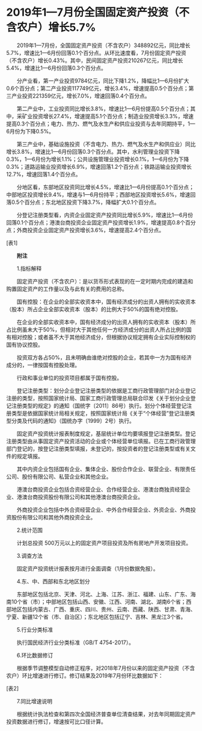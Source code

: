 # 2019年1—7月份全国固定资产投资（不含农户）增长5.7%

　　2019年1—7月份，全国固定资产投资（不含农户）348892亿元，同比增长5.7%，增速比1—6月份回落0.1个百分点。从环比速度看，7月份固定资产投资（不含农户）增长0.43%。其中，民间固定资产投资210267亿元，同比增长5.4%，增速比1—6月份回落0.3个百分点。

　　分产业看，第一产业投资9784亿元，同比下降1.2%，降幅比1—6月份扩大0.6个百分点；第二产业投资117749亿元，增长3.4%，增速提高0.5个百分点；第三产业投资221359亿元，增长7.0%，增速回落0.4个百分点。

　　第二产业中，工业投资同比增长3.8%，增速比1—6月份提高0.5个百分点；其中，采矿业投资增长27.4%，增速提高5.1个百分点；制造业投资增长3.3%，增速提高0.3个百分点；电力、热力、燃气及水生产和供应业投资与去年同期持平，1—6月份为下降0.5%。

　　第三产业中，基础设施投资（不含电力、热力、燃气及水生产和供应业）同比增长3.8%，增速比1—6月份回落0.3个百分点。其中，水利管理业投资下降0.3%，1—6月份为增长1.1%；公共设施管理业投资增长0.1%，1—6月份为下降0.3%；道路运输业投资增长6.9%，增速回落1.2个百分点；铁路运输业投资增长12.7%，增速回落1.4个百分点。

　　分地区看，东部地区投资同比增长4.5%，增速比1—6月份提高0.1个百分点；中部地区投资增长9.4%，增速与1—6月份持平；西部地区投资增长5.6%，增速回落0.5个百分点；东北地区投资下降3.7%，降幅扩大0.1个百分点。

　　分登记注册类型看，内资企业固定资产投资同比增长5.9%，增速比1—6月份回落0.1个百分点；港澳台商投资企业固定资产投资增长1.9%，增速提高0.8个百分点；外商投资企业固定资产投资增长3.6%，增速提高2.4个百分点。

\[表1\]

　　**附注**

　　1.指标解释

　　固定资产投资（不含农户）：是以货币形式表现的在一定时期内完成的建造和购置固定资产的工作量以及与此有关的费用的总称。

　　国有控股：在企业的全部实收资本中，国有经济成分的出资人拥有的实收资本（股本）所占企业全部实收资本（股本）的比例大于50%的国有绝对控股。

　　在企业的全部实收资本中，国有经济成分的出资人拥有的实收资本（股本）所占比例虽未大于50%，但相对大于其他任何一方经济成分的出资人所占比例的国有相对控股；或者虽不大于其他经济成分，但根据协议规定拥有企业实际控制权的国有协议控股。

　　投资双方各占50%，且未明确由谁绝对控股的企业，若其中一方为国有经济成分的，一律按国有控股处理。

　　行政和事业单位的投资项目都属于国有控股。

　　登记注册类型：划分企业登记注册类型的依据是工商行政管理部门对企业登记注册的类型，按照国家统计局、国家工商行政管理总局联合印发《关于划分企业登记注册类型的规定》的通知（国统字〔2011〕86号）执行。划分个体经营登记注册类型是依据国家统计局相关规定，按照国家统计局《关于“个体经营”登记注册类型分类及代码的通知》（国统办字〔1999〕2号）执行。

　　固定资产投资统计报表制度规定，基层统计单位均要填报登记注册类型。登记注册类型由从事固定资产投资活动的企业或个体经营单位填报。已在工商行政管理部门登记的，按登记注册类型填报，未登记的，按投资者的登记注册类型或有关文件的规定填报。

　　其中内资企业包括国有企业、集体企业、股份合作企业、联营企业、有限责任公司、股份有限公司、私营企业和其他企业。

　　港澳台商投资企业包括合资经营企业、合作经营企业、港澳台商独资经营企业、港澳台商投资股份有限公司和其他港澳台商投资企业。

　　外商投资企业包括中外合资经营企业、中外合作经营企业、外资企业、外商投资股份有限公司和其他外商投资企业。

　　2.统计范围

　　计划总投资 500万元以上的固定资产项目投资及所有房地产开发项目投资。

　　3.调查方法

　　固定资产投资统计报表按月进行全面调查（1月份数据免报）。

　　4.东、中、西部和东北地区划分

　　东部地区包括北京、天津、河北、上海、江苏、浙江、福建、山东、广东、海南10个省（市）；中部地区包括山西、安徽、江西、河南、湖北、湖南6个省；西部地区包括内蒙古、广西、重庆、四川、贵州、云南、西藏、陕西、甘肃、青海、宁夏、新疆12个省（市、自治区）；东北地区包括辽宁、吉林、黑龙江3个省。

　　5.行业分类标准

　　执行国民经济行业分类标准（GB/T 4754-2017）。

　　6.环比数据修订

　　根据季节调整模型自动修正程序，对2018年7月份以来的固定资产投资（不含农户）环比增速进行修订。修订结果及2019年7月份环比数据如下：

\[表2\]

　　7.同比增速说明

　　根据统计执法检查和第四次全国经济普查单位清查结果，对去年同期固定资产投资数据进行修订，增速按可比口径计算。